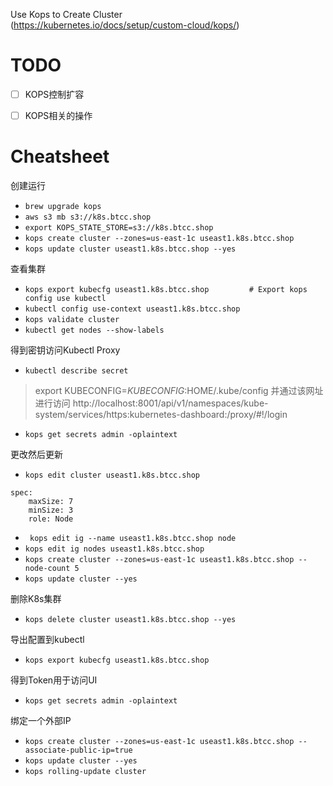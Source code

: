 Use Kops to Create Cluster  
(https://kubernetes.io/docs/setup/custom-cloud/kops/)

# TODO

- [ ] KOPS控制扩容
- [ ] KOPS相关的操作


# Cheatsheet

创建运行
* `brew upgrade kops`
* `aws s3 mb s3://k8s.btcc.shop`
* `export KOPS_STATE_STORE=s3://k8s.btcc.shop`
* `kops create cluster --zones=us-east-1c useast1.k8s.btcc.shop`
* `kops update cluster useast1.k8s.btcc.shop --yes`

查看集群
* `kops export kubecfg useast1.k8s.btcc.shop         # Export kops config use kubectl`
* `kubectl config use-context useast1.k8s.btcc.shop`
* `kops validate cluster` 
* `kubectl get nodes --show-labels`

得到密钥访问Kubectl Proxy

* `kubectl describe secret`
>   export KUBECONFIG=$KUBECONFIG:$HOME/.kube/config
    并通过该网址进行访问 http://localhost:8001/api/v1/namespaces/kube-system/services/https:kubernetes-dashboard:/proxy/#!/login

* `kops get secrets admin -oplaintext`

更改然后更新
* `kops edit cluster useast1.k8s.btcc.shop`
```
spec:
    maxSize: 7
    minSize: 3
    role: Node 
```
* ` kops edit ig --name useast1.k8s.btcc.shop node`
* `kops edit ig nodes useast1.k8s.btcc.shop`
* `kops create cluster --zones=us-east-1c useast1.k8s.btcc.shop --node-count 5`
* `kops update cluster --yes`

删除K8s集群
* `kops delete cluster useast1.k8s.btcc.shop --yes`

导出配置到kubectl
* `kops export kubecfg useast1.k8s.btcc.shop`

得到Token用于访问UI
* `kops get secrets admin -oplaintext`

绑定一个外部IP
* `kops create cluster --zones=us-east-1c useast1.k8s.btcc.shop --associate-public-ip=true`
* `kops update cluster --yes`
* `kops rolling-update cluster`